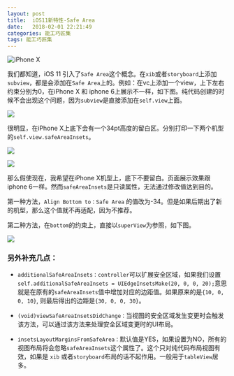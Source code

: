 ```yaml
---
layout: post
title:  iOS11新特性-Safe Area
date:   2018-02-01 22:21:49
categories: 能工巧匠集
tags: 能工巧匠集
---
```



![iPhone X ](https://ws1.sinaimg.cn/large/006tNc79ly1fz4yshtporj30rs0o3qag.jpg)

我们都知道，iOS 11 引入了`Safe Area`这个概念。在`xib`或者`storyboard`上添加`subview`，都是会添加在`Safe Area`上的。例如：在vc上添加一个view，上下左右约束分别为0，在iPhone X 和 iphone 6上展示不一样，如下图。纯代码创建的时候不会出现这个问题，因为`subview`是直接添加在`self.view`上面。


![](https://ws4.sinaimg.cn/large/006tNc79ly1fz4yso54kxj30rs0r7gm6.jpg)


很明显，在iPhone X上底下会有一个34pt高度的留白区。分别打印一下两个机型的`self.view.safeAreaInsets`。

![](https://ws1.sinaimg.cn/large/006tNc79ly1fz4yw91a0hj30rs02hjrm.jpg)

![](https://ws3.sinaimg.cn/large/006tNc79ly1fz4ywc9um3j30rs02pdg3.jpg)

那么假使现在，我希望在iPhone X机型上，底下不要留白。页面展示效果跟iphone 6一样。然而`safeAreaInsets`是只读属性，无法通过修改值达到目的。


第一种方法，`Align Bottom to：Safe Area` 的值改为-34。但是如果后期出了新的机型，那么这个值就不再适配，因为不推荐。


第二种方法，在`bottom`的约束上，直接以`superView`为参照，如下图。

![](https://ws3.sinaimg.cn/large/006tNc79ly1fz4ysppej9j30rs0e9jvb.jpg)


### 另外补充几点：

- `additionalSafeAreaInsets：controller`可以扩展安全区域，如果我们设置`self.additionalSafeAreaInsets = UIEdgeInsetsMake(20, 0, 0, 20);`意思就是在原有的`safeAreaInsets`值中增加对应的边距值。如果原来的是`{10, 0, 0, 10}`, 则最后得出的边距是`{30, 0, 0, 30}`。

- `(void)viewSafeAreaInsetsDidChange：`当视图的安全区域发生变更时会触发该方法，可以通过该方法来处理安全区域变更时的UI布局。

- `insetsLayoutMarginsFromSafeArea：`默认值是YES，如果设置为NO，所有的视图布局将会忽略`safeAreaInsets`这个属性了。这个只对纯代码布局视图有效，如果是 `xib` 或者`storyboard`布局的话不起作用。一般用于`tableView`居多。